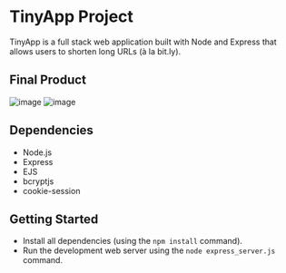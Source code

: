 # TinyApp Project

TinyApp is a full stack web application built with Node and Express that allows users to shorten long URLs (à la bit.ly).

## Final Product

![image](https://github.com/sarahmanhard/tinyapp/assets/128875282/fecbfc64-2aa8-4625-bac2-ab36590b875a)
![image](https://github.com/sarahmanhard/tinyapp/assets/128875282/7a097cf1-d882-4c08-b4c4-f191ad7cf212)

## Dependencies

- Node.js
- Express
- EJS
- bcryptjs
- cookie-session

## Getting Started

- Install all dependencies (using the `npm install` command).
- Run the development web server using the `node express_server.js` command.
